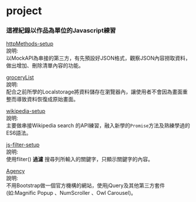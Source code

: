 # project
### 這裡紀錄以作品為單位的Javascript練習

[httpMethods-setup](https://chentsungyu.github.io/Javascript-project/httpMethods-setup/index.html) <br/>
說明:<br/>
以MockAPI為串接的第三方，有先預設好JSON格式，觀察JSON內容撈取資料，做出增加、刪除清單內容的功能。

[groceryList](https://chentsungyu.github.io/Javascript-project/groceryList/index.html) <br/>
說明:<br/>
配合之前所學的Localstorage將資料儲存在瀏覽器內，讓使用者不會因為畫面重整而導致資料恢復成原始畫面。

[wikipedia-setup](https://chentsungyu.github.io/Javascript-project/wikipedia-setup/index.html) <br/>
說明:<br/>
主要做串接Wikipedia search 的API練習，融入新學的`Promise`方法及熟練學過的ES6語法。

[js-filter-setup](https://chentsungyu.github.io/Javascript-project/js-filter-setup/index.html) <br/>
說明:<br/>
使用fliter() **過濾** 搜尋列所輸入的關鍵字，只顯示關鍵字的內容。

[Agency](https://chentsungyu.github.io/Javascript-project/setup-agency/index.html)<br/>
說明: <br/>
不用Bootstrap做一個官方機構的網站，使用jQuery及其他第三方套件(如:Magnific Popup 、NumScroller 、Owl Carousel)。
